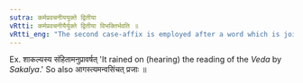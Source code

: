 ```yaml
---
sutra: कर्मप्रवचनीययुक्ते द्वितीया
vRtti: कर्मप्रवचनीयैर्युक्ते द्वितीया विभक्तिर्भवति ॥
vRtti_eng: "The second case-affix is employed after a word which is joined with a _karmapravachaniya_ (I. 4. 83)."
---
```

Ex. शाकल्यस्य संहितामनुप्रावर्षत् 'It rained on (hearing) the reading of the _Veda_ by _Sakalya_.' So also आगस्त्यमन्वसिंचत् प्रजाः ॥
